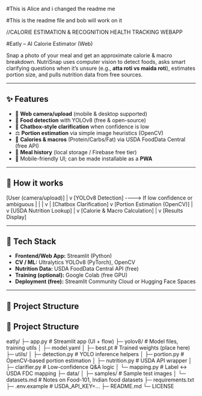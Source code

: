 
#This is  Alice and i changed the readme me 

#This is the readme file and bob will work on it

//CALORIE ESTIMATION & RECOGNITION HEALTH TRACKING WEBAPP

#Eatly – AI Calorie Estimator (Web)

Snap a photo of your meal and get an approximate calorie & macro breakdown. NutriSnap uses computer vision to detect foods, asks smart clarifying questions when it’s unsure (e.g., **atta roti vs maida roti**), estimates portion size, and pulls nutrition data from free sources.

---

## ✨ Features

- 📸 **Web camera/upload** (mobile & desktop supported)
- 🔎 **Food detection** with YOLOv8 (free & open-source)
- 💬 **Chatbox-style clarification** when confidence is low
- ⚖️ **Portion estimation** via simple image heuristics (OpenCV)
- 🧮 **Calories & macros** (Protein/Carbs/Fat) via USDA FoodData Central (free API)
- 💾 **Meal history** (local storage / Firebase free tier)
- 📱 Mobile-friendly UI; can be made installable as a **PWA**

---

## 🧠 How it works
[User (camera/upload)]
|
v
[YOLOv8 Detection] ----> If low confidence or ambiguous
| |
| v
| [Chatbox Clarification]
v
[Portion Estimation (OpenCV)]
|
v
[USDA Nutrition Lookup]
|
v
[Calorie & Macro Calculation]
|
v
[Results Display]


---

## 🧰 Tech Stack

- **Frontend/Web App:** Streamlit (Python)  
- **CV / ML:** Ultralytics YOLOv8 (PyTorch), OpenCV  
- **Nutrition Data:** USDA FoodData Central API (free)  
- **Training (optional):** Google Colab (free GPU)  
- **Deployment (free):** Streamlit Community Cloud or Hugging Face Spaces

---

## 📂 Project Structure



## 📂 Project Structure

eatly/
├─ app.py # Streamlit app (UI + flow)
├─ yolov8/ # Model files, training utils
│ ├─ model.yaml
│ ├─ best.pt # Trained weights (place here)
├─ utils/
│ ├─ detection.py # YOLO inference helpers
│ ├─ portion.py # OpenCV-based portion estimation
│ ├─ nutrition.py # USDA API wrapper
│ ├─ clarifier.py # Low-confidence Q&A logic
│ └─ mapping.py # Label ↔ USDA FDC mapping
├─ data/
│ ├─ samples/ # Sample test images
│ └─ datasets.md # Notes on Food-101, Indian food datasets
├─ requirements.txt
├─ .env.example # USDA_API_KEY=...
├─ README.md
└─ LICENSE



